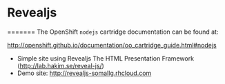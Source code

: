 # Revealjs
=======
The OpenShift `nodejs` cartridge documentation can be found at:

http://openshift.github.io/documentation/oo_cartridge_guide.html#nodejs

* Simple site using Revealjs The HTML Presentation Framework (http://lab.hakim.se/reveal-js/)
* Demo site: http://revealjs-somallg.rhcloud.com

